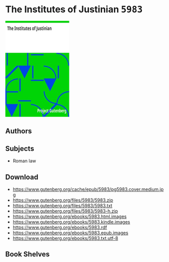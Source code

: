 # The Institutes of Justinian <kbd>5983</kbd>

![](./cover.medium.jpg "")

## Authors



## Subjects


 - Roman law

## Download


 - https://www.gutenberg.org/cache/epub/5983/pg5983.cover.medium.jpg
 - https://www.gutenberg.org/files/5983/5983.zip
 - https://www.gutenberg.org/files/5983/5983.txt
 - https://www.gutenberg.org/files/5983/5983-h.zip
 - https://www.gutenberg.org/ebooks/5983.html.images
 - https://www.gutenberg.org/ebooks/5983.kindle.images
 - https://www.gutenberg.org/ebooks/5983.rdf
 - https://www.gutenberg.org/ebooks/5983.epub.images
 - https://www.gutenberg.org/ebooks/5983.txt.utf-8

## Book Shelves


